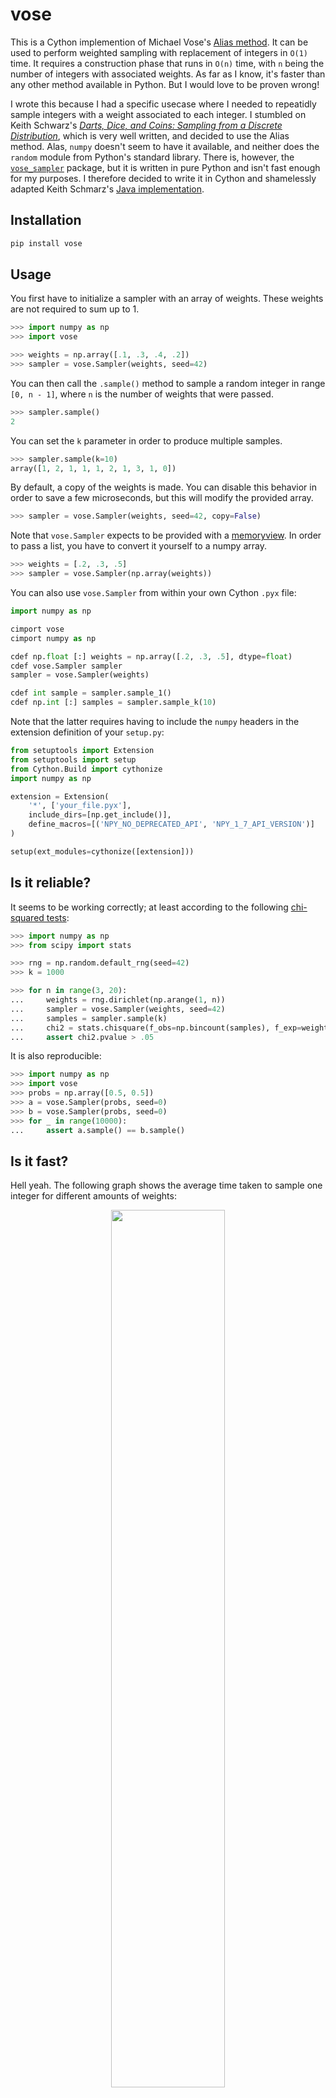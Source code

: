 # vose

This is a Cython implemention of Michael Vose's [Alias method](https://www.wikiwand.com/en/Alias_method). It can be used to perform weighted sampling with replacement of integers in `O(1)` time. It requires a construction phase that runs in `O(n)` time, with `n` being the number of integers with associated weights. As far as I know, it's faster than any other method available in Python. But I would love to be proven wrong!

I wrote this because I had a specific usecase where I needed to repeatidly sample integers with a weight associated to each integer. I stumbled on Keith Schwarz's [_Darts, Dice, and Coins: Sampling from a Discrete Distribution_](https://www.keithschwarz.com/darts-dice-coins/), which is very well written, and decided to use the Alias method. Alas, `numpy` doesn't seem to have it available, and neither does the `random` module from Python's standard library. There is, however, the [`vose_sampler`](https://github.com/asmith26/Vose-Alias-Method) package, but it is written in pure Python and isn't fast enough for my purposes. I therefore decided to write it in Cython and shamelessly adapted Keith Schmarz's [Java implementation](https://www.keithschwarz.com/interesting/code/?dir=alias-method).

## Installation

```sh
pip install vose
```

## Usage

You first have to initialize a sampler with an array of weights. These weights are not required to sum up to 1.

```py
>>> import numpy as np
>>> import vose

>>> weights = np.array([.1, .3, .4, .2])
>>> sampler = vose.Sampler(weights, seed=42)

```

You can then call the `.sample()` method to sample a random integer in range `[0, n - 1]`, where `n` is the number of weights that were passed.

```py
>>> sampler.sample()
2

```

You can set the `k` parameter in order to produce multiple samples.

```py
>>> sampler.sample(k=10)
array([1, 2, 1, 1, 1, 2, 1, 3, 1, 0])

```

By default, a copy of the weights is made. You can disable this behavior in order to save a few microseconds, but this will modify the provided array.

```py
>>> sampler = vose.Sampler(weights, seed=42, copy=False)

```

Note that `vose.Sampler` expects to be provided with a [memoryview](https://docs.python.org/3/c-api/memoryview.html). In order to pass a list, you have to convert it yourself to a numpy array.

```py
>>> weights = [.2, .3, .5]
>>> sampler = vose.Sampler(np.array(weights))

```

You can also use `vose.Sampler` from within your own Cython `.pyx` file:

```py
import numpy as np

cimport vose
cimport numpy as np

cdef np.float [:] weights = np.array([.2, .3, .5], dtype=float)
cdef vose.Sampler sampler
sampler = vose.Sampler(weights)

cdef int sample = sampler.sample_1()
cdef np.int [:] samples = sampler.sample_k(10)
```

Note that the latter requires having to include the `numpy` headers in the extension definition of your `setup.py`:

```py
from setuptools import Extension
from setuptools import setup
from Cython.Build import cythonize
import numpy as np

extension = Extension(
    '*', ['your_file.pyx'],
    include_dirs=[np.get_include()],
    define_macros=[('NPY_NO_DEPRECATED_API', 'NPY_1_7_API_VERSION')]
)

setup(ext_modules=cythonize([extension]))
```

## Is it reliable?

It seems to be working correctly; at least according to the following [chi-squared tests](https://www.wikiwand.com/en/Chi-squared_test):

```py
>>> import numpy as np
>>> from scipy import stats

>>> rng = np.random.default_rng(seed=42)
>>> k = 1000

>>> for n in range(3, 20):
...     weights = rng.dirichlet(np.arange(1, n))
...     sampler = vose.Sampler(weights, seed=42)
...     samples = sampler.sample(k)
...     chi2 = stats.chisquare(f_obs=np.bincount(samples), f_exp=weights * k)
...     assert chi2.pvalue > .05

```

It is also reproducible:

```py
>>> import numpy as np
>>> import vose
>>> probs = np.array([0.5, 0.5])
>>> a = vose.Sampler(probs, seed=0)
>>> b = vose.Sampler(probs, seed=0)
>>> for _ in range(10000):
...     assert a.sample() == b.sample()

```

## Is it fast?

Hell yeah. The following graph shows the average time taken to sample one integer for different amounts of weights:

<div align="center">
    <img width="60%" src="figures/sampling_time.svg">
</div>
<br>

As you can see, `vose.Sampler` takes less than a nanosecond to produce a random integer. Here is the construction time:

<div align="center">
    <img width="60%" src="figures/construction_time.svg">
</div>
<br>

`vose.Sampler` is also fast enough to compete with `numpy` and `random`, even when including the construction time. The following table summarizes a comparison I made on my laptop, with `n` being the number of weights and `k` the number of integers to sample:

|    n |    k | np.random.choice | random.choices | vose.Sampler | vose_sampler.VoseAlias |
| ---: | ---: | :--------------- | :------------- | :----------- | :--------------------- |
|    3 |    1 | 26ns             | 2ns            | 4ns          | 11ns                   |
|    3 |    2 | 26ns             | 3ns            | 7ns          | 13ns                   |
|    3 |    3 | 26ns             | 3ns            | 7ns          | 14ns                   |
|    3 |   10 | 26ns             | 6ns            | 7ns          | 27ns                   |
|    3 |  100 | 28ns             | 47ns           | 8ns          | 198ns                  |
|    3 | 1000 | 46ns             | 461ns          | 19ns         | 1μs, 887ns             |
|   30 |    1 | 27ns             | 6ns            | 4ns          | 69ns                   |
|   30 |    2 | 26ns             | 7ns            | 7ns          | 73ns                   |
|   30 |    3 | 27ns             | 7ns            | 8ns          | 72ns                   |
|   30 |   10 | 27ns             | 14ns           | 7ns          | 88ns                   |
|   30 |  100 | 31ns             | 63ns           | 8ns          | 256ns                  |
|   30 | 1000 | 67ns             | 580ns          | 19ns         | 1μs, 935ns             |
|  300 |    1 | 29ns             | 47ns           | 6ns          | 661ns                  |
|  300 |    2 | 29ns             | 47ns           | 9ns          | 659ns                  |
|  300 |    3 | 29ns             | 49ns           | 9ns          | 685ns                  |
|  300 |   10 | 29ns             | 54ns           | 9ns          | 685ns                  |
|  300 |  100 | 36ns             | 112ns          | 10ns         | 877ns                  |
|  300 | 1000 | 96ns             | 717ns          | 20ns         | 2μs, 599ns             |
| 3000 |    1 | 52ns             | 416ns          | 18ns         | 6μs, 988ns             |
| 3000 |    2 | 50ns             | 420ns          | 21ns         | 7μs, 39ns              |
| 3000 |    3 | 51ns             | 439ns          | 21ns         | 7μs, 102ns             |
| 3000 |   10 | 51ns             | 420ns          | 21ns         | 7μs, 332ns             |
| 3000 |  100 | 59ns             | 496ns          | 23ns         | 7μs, 349ns             |
| 3000 | 1000 | 137ns            | 1μs, 213ns     | 35ns         | 10μs, 190ns            |

In summary, you probably don't need to be using `vose.Sampler` if you only need to sample once, regardless of the number of integers you wish to sample. You want to use `vose.Sampler` when you need to sample in a sequential manner, because at that point the construction time will be amortized. Indeed, this will bring you two orders of magnitude improved speed, when compared to calling `np.random.choice` or `random.choices` multiple times.

## Development

```sh
git clone https://github.com/MaxHalford/vose
cd vose
python setup.py build_ext --inplace
pytest
```

## Further work

- The weights assigned to each integer cannot be modified. A [search tree](https://www.wikiwand.com/en/Search_tree) can be used as a data structure that supports modifications. This allows modifying weights in `O(log(n))` time, but means sampling also happens in `O(log(n))` time. More information [here](https://stackoverflow.com/questions/34247459/an-efficient-version-alternative-to-the-alias-method-that-samples-without-replac).
- I'm not 100% the memory allocation of the memoryviews is optimal.
- Initializing a `vose.Sampler` from another Cython `.pyx` file seems to require some Python interaction; there's probably a way to avoid this.
